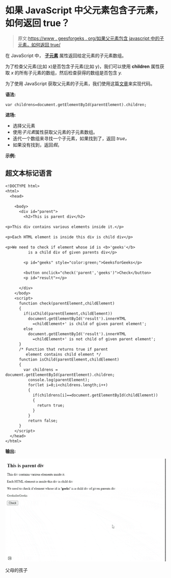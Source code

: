 # 如果 JavaScript 中父元素包含子元素，如何返回 true？

> 原文:[https://www . geesforgeks . org/如果父元素包含 javascript 中的子元素，如何返回 true/](https://www.geeksforgeeks.org/how-to-return-true-if-the-parent-element-contains-the-child-element-in-javascript/)

在 JavaScript 中， [**子元素**](https://www.geeksforgeeks.org/html-dom-children-property/) 属性返回给定元素的子元素数组。

为了检查父元素(比如 x)是否包含子元素(比如 y)，我们可以使用 **children** 属性获取 *x* 的所有子元素的数组，然后检查获得的数组是否包含 *y.*

为了使用 JavaScript 获取父元素的子元素，我们使用这篇[文章](https://www.geeksforgeeks.org/how-to-get-the-child-element-of-a-parent-using-javascript/)来实现代码。

**语法:**

```
var childrens=document.getElementById(parentElement).children;
```

**进场:**

*   选择父元素
*   使用*子元素*属性获取父元素的子元素数组。
*   迭代一个数组来寻找一个子元素，如果找到了，返回 *true。*
*   如果没有找到，返回*假*。

**示例:**

## 超文本标记语言

```
<!DOCTYPE html>
<html>
  <head>

    <body>
      <div id="parent">
        <h2>This is parent div</h2>

<p>This div contains various elements inside it.</p>

<p>Each HTML element is inside this div is child div</p>

<p>We need to check if element whose id is <b>'geeks'</b> 
          is a child div of given parents div</p>

        <p id="geeks" style="color:green;">GeeksforGeeks</p>

        <button onclick="check('parent','geeks')">Check</button>
        <p id="result"></p>

      </div>
    </body>
    <script>
      function check(parentElement,childElement)
      {
        if(isChild(parentElement,childElement))
          document.getElementById('result').innerHTML
            =childElement+' is child of given parent element';
        else 
          document.getElementById('result').innerHTML
            =childElement+' is not child of given parent element';
      }
      /* Function that returns true if parent 
         element contains child element */
      function isChild(parentElement,childElement)     
      {
        var childrens = 
document.getElementById(parentElement).children;
          console.log(parentElement);
          for(let i=0;i<childrens.length;i++)
          {
            if(childrens[i]==document.getElementById(childElement))
            {
              return true;
            }
          }
          return false;
      }
    </script>
  </head>
</html>
```

**输出:**

![](img/70ea968a4131942cb3664ff41db08523.png)

父母的孩子